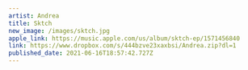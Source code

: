 ```yaml
---
artist: Andrea
title: Sktch
new_image: /images/sktch.jpg
apple_link: https://music.apple.com/us/album/sktch-ep/1571456840
link: https://www.dropbox.com/s/444bzve23xaxbsi/Andrea.zip?dl=1
published_date: 2021-06-16T18:57:42.727Z
---
```

